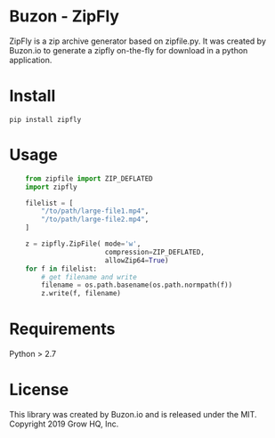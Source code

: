 # Buzon - ZipFly

ZipFly is a zip archive generator based on zipfile.py.
It was created by Buzon.io to generate a zipfly on-the-fly for download in a python application.


# Install
    pip install zipfly

# Usage

```python
    from zipfile import ZIP_DEFLATED
    import zipfly

    filelist = [
        "/to/path/large-file1.mp4",
        "/to/path/large-file2.mp4",
    ]

    z = zipfly.ZipFile( mode='w',
                        compression=ZIP_DEFLATED, 
                        allowZip64=True)
    for f in filelist:
        # get filename and write
        filename = os.path.basename(os.path.normpath(f))
        z.write(f, filename)
```

# Requirements
Python > 2.7

# License
This library was created by Buzon.io and is released under the MIT. Copyright 2019 Grow HQ, Inc.